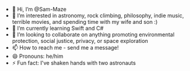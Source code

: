 - 👋 Hi, I’m @Sam-Maze
- 👀 I’m interested in astronomy, rock climbing, philosophy, indie music, terrible movies, and spending time with my wife and son :)
- 🌱 I’m currently learning Swift and C#
- 💞️ I’m looking to collaborate on anything promoting environmental protection, social justice, privacy, or space exploration
- 📫 How to reach me - send me a message!
- 😄 Pronouns: he/him
- ⚡ Fun fact: I've shaken hands with two astronauts

<!---
Sam-Maze/Sam-Maze is a ✨ special ✨ repository because its `README.md` (this file) appears on your GitHub profile.
You can click the Preview link to take a look at your changes.
--->

